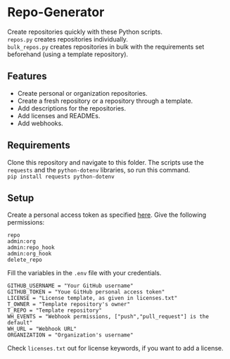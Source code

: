 # Repo-Generator
Create repositories quickly with these Python scripts. <br>
`repos.py` creates repositories individually. <br>
`bulk_repos.py` creates repositories in bulk with the requirements set beforehand (using a template repository).

## Features
- Create personal or organization repositories.
- Create a fresh repository or a repository through a template.
- Add descriptions for the repositories.
- Add licenses and READMEs.
- Add webhooks.

## Requirements
Clone this repository and navigate to this folder.
The scripts use the `requests` and the `python-dotenv` libraries, so run this command. <br>
```pip install requests python-dotenv```

## Setup
Create a personal access token as specified [here](https://docs.github.com/en/github/authenticating-to-github/creating-a-personal-access-token).
Give the following permissions:
```
repo
admin:org
admin:repo_hook
admin:org_hook
delete_repo
```
Fill the variables in the `.env` file with your credentials.
```
GITHUB_USERNAME = "Your GitHub username"
GITHUB_TOKEN = "Youe GitHub personal access token"
LICENSE = "License template, as given in licenses.txt"
T_OWNER = "Template repository's owner"
T_REPO = "Template repository"
WH_EVENTS = "Webhook permissions, ["push","pull_request"] is the default"
WH_URL = "Webhook URL"
ORGANIZATION = "Organization's username"
```
Check `licenses.txt` out for license keywords, if you want to add a license.
